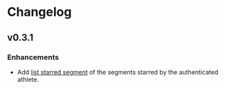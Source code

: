 # Changelog

## v0.3.1

### Enhancements

- Add [list starred segment](http://strava.github.io/api/v3/segments/#starred) of the segments starred by the authenticated athlete.
